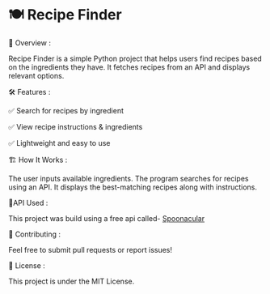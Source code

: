 # 🍽️ Recipe Finder

📌 Overview :

Recipe Finder is a simple Python project that helps users find recipes based on the ingredients they have. It fetches recipes from an API and displays relevant options.

🛠️ Features : 

✅ Search for recipes by ingredient

✅ View recipe instructions & ingredients

✅ Lightweight and easy to use


🏗️ How It Works :

The user inputs available ingredients.
The program searches for recipes using an API.
It displays the best-matching recipes along with instructions.

💬API Used :

This project was build using a free api called- [Spoonacular](https://spoonacular.com/food-api)


🤝 Contributing :

Feel free to submit pull requests or report issues!

📜 License :

This project is under the MIT License.

